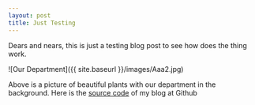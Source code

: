 ```yaml
---
layout: post
title: Just Testing
---
```


Dears and nears, this is just a testing blog post to see how does the thing work.

![Our Department]({{ site.baseurl }}/images/Aaa2.jpg)

Above is a picture of beautiful plants with our department in the background. Here is the [source code](https://github.com/zahanat/zahanat.github.io) of my blog at Github

